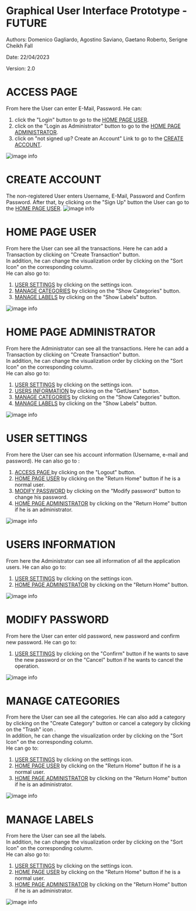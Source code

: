 # Graphical User Interface Prototype  - FUTURE

Authors: Domenico Gagliardo, Agostino Saviano, Gaetano Roberto, Serigne Cheikh Fall

Date: 22/04/2023

Version: 2.0

# ACCESS PAGE
From here the User can enter E-Mail, Password. He can:
1) click the "Login" button to go to the [HOME PAGE USER](#home-page-user).
2) click on the "Login as Administrator" button to go to the [HOME PAGE ADMINISTRATOR](#home-page-administrator).
3) click on "not signed up? Create an Account" Link to go to the [CREATE ACCOUNT](#create-account).

![image info](./code/gui_v2/AccessPage.png)
# CREATE ACCOUNT
The non-registered User enters Username, E-Mail, Password and Confirm Password. After that, by clicking on the "Sign Up" button the User can go to the [HOME PAGE USER](#home-page-user).
![image info](./code/gui_v2/CreateAccount.png)
# HOME PAGE USER
From here the User can see all the transactions. Here he can add a Transaction by clicking on "Create Transaction" button. <br>In addition, he can change the visualization order by clicking on the "Sort Icon" on the corresponding column. <br>He can also go to:<br>
1) [USER SETTINGS](#user-settings) by clicking on the settings icon.
2) [MANAGE CATEGORIES](#manage-categories) by clicking on the "Show Categories" button.
3) [MANAGE LABELS](#manage-labels) by clicking on the "Show Labels" button.   

  
![image info](./code/gui_v2/HomePageUser.png)
# HOME PAGE ADMINISTRATOR
From here the Administrator can see all the transactions. Here he can add a Transaction by clicking on "Create Transaction" button.<br>In addition, he can change the visualization order by clicking on the "Sort Icon" on the corresponding column. <br> He can also go to:<br>
1) [USER SETTINGS](#user-settings) by clicking on the settings icon.
2) [USERS INFORMATION](#users-information) by clicking on the "GetUsers" button.
3) [MANAGE CATEGORIES](#manage-categories) by clicking on the "Show Categories" button.
4) [MANAGE LABELS](#manage-labels) by clicking on the "Show Labels" button. 

![image info](./code/gui_v2/HomePageAdmin.png)

# USER SETTINGS
From here the User can see his account information (Username, e-mail and password). He can also go to :
1) [ACCESS PAGE ](#access-page) by clicking on the "Logout" button.
2) [HOME PAGE USER](#home-page-user) by clicking on the "Return Home" button if he is a normal user.
3) [MODIFY PASSWORD](#modify-password) by clicking on the "Modify password" button to change his password.
4) [HOME PAGE ADMINISTRATOR](#home-page-administrator) by clicking on the "Return Home" button if he is an administrator.

![image info](./code/gui_v2/UserSettings.png)
# USERS INFORMATION
From here the Administrator can see all  information of all the application users. He can also go to:<br>
1) [USER SETTINGS](#user-settings) by clicking on the settings icon.
2) [HOME PAGE ADMINISTRATOR](#home-page-administrator) by clicking on the "Return Home" button.

![image info](./code/gui_v2/UsersInformations.png)
# MODIFY PASSWORD
From here the User can enter old password, new password and confirm new password.
He can go to:
1) [USER SETTINGS](#user-settings) by clicking on the "Confirm" button if he wants to save the new password or on the "Cancel" button if he wants to cancel the operation.


![image info](./code/gui_v2/ModifyPassword.png)

# MANAGE CATEGORIES
From here the User can see all the categories. He can also add a category by clicking on the "Create Category" button or cancel a category by clicking on the "Trash" icon .<br>In addition, he can change the visualization order by clicking on the "Sort Icon" on the corresponding column. <br> He can  go to:<br>
1) [USER SETTINGS](#user-settings) by clicking on the settings icon.
2) [HOME PAGE USER](#home-page-user) by clicking on the "Return Home" button if he is a normal user.
3) [HOME PAGE ADMINISTRATOR](#home-page-administrator) by clicking on the "Return Home" button if he is an administrator.

![image info](./code/gui_v2/ManageCategories.png)
# MANAGE LABELS
From here the User can see all the labels.<br>In addition, he can change the visualization order by clicking on the "Sort Icon" on the corresponding column. <br> He can also go to:<br>
1) [USER SETTINGS](#user-settings) by clicking on the settings icon.
2) [HOME PAGE USER](#home-page-user) by clicking on the "Return Home" button if he is a normal user.
3) [HOME PAGE ADMINISTRATOR](#home-page-administrator) by clicking on the "Return Home" button if he is an administrator.

![image info](./code/gui_v2/ManageLabel.png)
